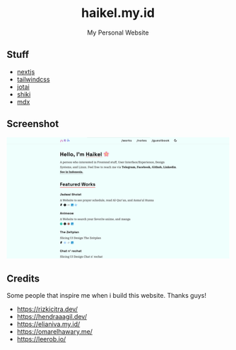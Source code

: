 <div align="center">
  <h1>haikel.my.id</h1>
  <p>My Personal Website</p> 
</div>

## Stuff

- [nextjs](https://nextjs.org/)
- [tailwindcss](https://tailwindcss.com/)
- [jotai](https://jotai.org/)
- [shiki](https://shiki.matsu.io/)
- [mdx](https://mdxjs.co)

## Screenshot

![new preview](/public/docs/new-preview.png)

## Credits

Some people that inspire me when i build this website. Thanks guys!

- https://rizkicitra.dev/
- https://hendraaagil.dev/
- https://elianiva.my.id/
- https://omarelhawary.me/
- https://leerob.io/
